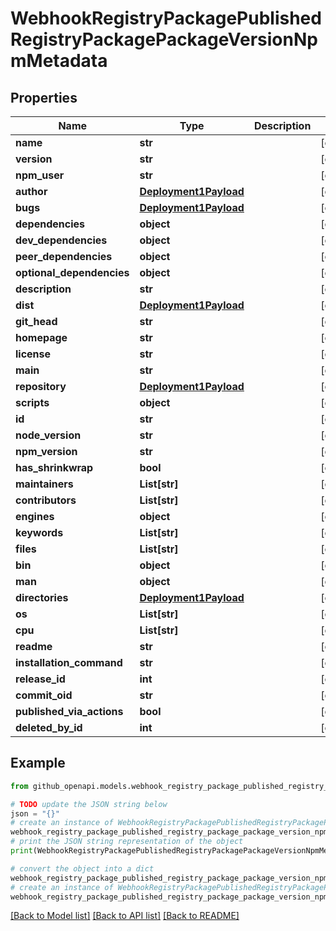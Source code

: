 # WebhookRegistryPackagePublishedRegistryPackagePackageVersionNpmMetadata


## Properties

Name | Type | Description | Notes
------------ | ------------- | ------------- | -------------
**name** | **str** |  | [optional] 
**version** | **str** |  | [optional] 
**npm_user** | **str** |  | [optional] 
**author** | [**Deployment1Payload**](Deployment1Payload.md) |  | [optional] 
**bugs** | [**Deployment1Payload**](Deployment1Payload.md) |  | [optional] 
**dependencies** | **object** |  | [optional] 
**dev_dependencies** | **object** |  | [optional] 
**peer_dependencies** | **object** |  | [optional] 
**optional_dependencies** | **object** |  | [optional] 
**description** | **str** |  | [optional] 
**dist** | [**Deployment1Payload**](Deployment1Payload.md) |  | [optional] 
**git_head** | **str** |  | [optional] 
**homepage** | **str** |  | [optional] 
**license** | **str** |  | [optional] 
**main** | **str** |  | [optional] 
**repository** | [**Deployment1Payload**](Deployment1Payload.md) |  | [optional] 
**scripts** | **object** |  | [optional] 
**id** | **str** |  | [optional] 
**node_version** | **str** |  | [optional] 
**npm_version** | **str** |  | [optional] 
**has_shrinkwrap** | **bool** |  | [optional] 
**maintainers** | **List[str]** |  | [optional] 
**contributors** | **List[str]** |  | [optional] 
**engines** | **object** |  | [optional] 
**keywords** | **List[str]** |  | [optional] 
**files** | **List[str]** |  | [optional] 
**bin** | **object** |  | [optional] 
**man** | **object** |  | [optional] 
**directories** | [**Deployment1Payload**](Deployment1Payload.md) |  | [optional] 
**os** | **List[str]** |  | [optional] 
**cpu** | **List[str]** |  | [optional] 
**readme** | **str** |  | [optional] 
**installation_command** | **str** |  | [optional] 
**release_id** | **int** |  | [optional] 
**commit_oid** | **str** |  | [optional] 
**published_via_actions** | **bool** |  | [optional] 
**deleted_by_id** | **int** |  | [optional] 

## Example

```python
from github_openapi.models.webhook_registry_package_published_registry_package_package_version_npm_metadata import WebhookRegistryPackagePublishedRegistryPackagePackageVersionNpmMetadata

# TODO update the JSON string below
json = "{}"
# create an instance of WebhookRegistryPackagePublishedRegistryPackagePackageVersionNpmMetadata from a JSON string
webhook_registry_package_published_registry_package_package_version_npm_metadata_instance = WebhookRegistryPackagePublishedRegistryPackagePackageVersionNpmMetadata.from_json(json)
# print the JSON string representation of the object
print(WebhookRegistryPackagePublishedRegistryPackagePackageVersionNpmMetadata.to_json())

# convert the object into a dict
webhook_registry_package_published_registry_package_package_version_npm_metadata_dict = webhook_registry_package_published_registry_package_package_version_npm_metadata_instance.to_dict()
# create an instance of WebhookRegistryPackagePublishedRegistryPackagePackageVersionNpmMetadata from a dict
webhook_registry_package_published_registry_package_package_version_npm_metadata_from_dict = WebhookRegistryPackagePublishedRegistryPackagePackageVersionNpmMetadata.from_dict(webhook_registry_package_published_registry_package_package_version_npm_metadata_dict)
```
[[Back to Model list]](../README.md#documentation-for-models) [[Back to API list]](../README.md#documentation-for-api-endpoints) [[Back to README]](../README.md)


